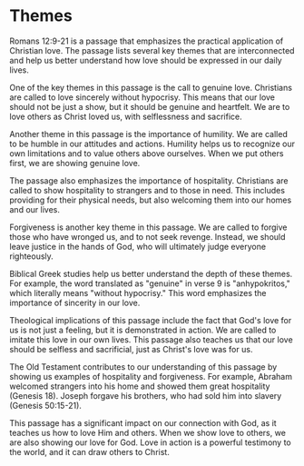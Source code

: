 # Themes

Romans 12:9-21 is a passage that emphasizes the practical application of Christian love. The passage lists several key themes that are interconnected and help us better understand how love should be expressed in our daily lives.

One of the key themes in this passage is the call to genuine love. Christians are called to love sincerely without hypocrisy. This means that our love should not be just a show, but it should be genuine and heartfelt. We are to love others as Christ loved us, with selflessness and sacrifice.

Another theme in this passage is the importance of humility. We are called to be humble in our attitudes and actions. Humility helps us to recognize our own limitations and to value others above ourselves. When we put others first, we are showing genuine love.

The passage also emphasizes the importance of hospitality. Christians are called to show hospitality to strangers and to those in need. This includes providing for their physical needs, but also welcoming them into our homes and our lives.

Forgiveness is another key theme in this passage. We are called to forgive those who have wronged us, and to not seek revenge. Instead, we should leave justice in the hands of God, who will ultimately judge everyone righteously.

Biblical Greek studies help us better understand the depth of these themes. For example, the word translated as "genuine" in verse 9 is "anhypokritos," which literally means "without hypocrisy." This word emphasizes the importance of sincerity in our love.

Theological implications of this passage include the fact that God's love for us is not just a feeling, but it is demonstrated in action. We are called to imitate this love in our own lives. This passage also teaches us that our love should be selfless and sacrificial, just as Christ's love was for us.

The Old Testament contributes to our understanding of this passage by showing us examples of hospitality and forgiveness. For example, Abraham welcomed strangers into his home and showed them great hospitality (Genesis 18). Joseph forgave his brothers, who had sold him into slavery (Genesis 50:15-21).

This passage has a significant impact on our connection with God, as it teaches us how to love Him and others. When we show love to others, we are also showing our love for God. Love in action is a powerful testimony to the world, and it can draw others to Christ.

